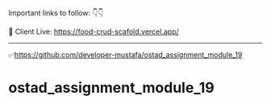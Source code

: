 Important links to follow: 👇👇

🚀 Client Live: https://food-crud-scafold.vercel.app/<br>


----------------------------------------------------------------

✅https://github.com/developer-mustafa/ostad_assignment_module_19
# ostad_assignment_module_19

